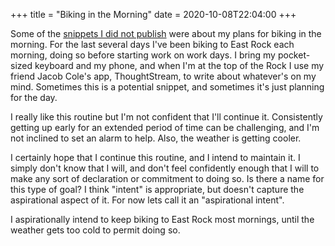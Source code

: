 +++
title = "Biking in the Morning"
date = 2020-10-08T22:04:00
+++

Some of the [snippets I did not publish](/snippets/2020-10-06-the-snippets-i-dont-publish/) were about my plans for biking in the morning. For the last several days I've been biking to East Rock each morning, doing so before starting work on work days. I bring my pocket-sized keyboard and my phone, and when I'm at the top of the Rock I use my friend Jacob Cole's app, ThoughtStream, to write about whatever's on my mind. Sometimes this is a potential snippet, and sometimes it's just planning for the day.

I really like this routine but I'm not confident that I'll continue it. Consistently getting up early for an extended period of time can be challenging, and I'm not inclined to set an alarm to help. Also, the weather is getting cooler.

I certainly hope that I continue this routine, and I intend to maintain it. I simply don't know that I will, and don't feel confidently enough that I will to make any sort of declaration or commitment to doing so. Is there a name for this type of goal? I think "intent" is appropriate, but doesn't capture the aspirational aspect of it. For now lets call it an "aspirational intent".

I aspirationally intend to keep biking to East Rock most mornings, until the weather gets too cold to permit doing so.
